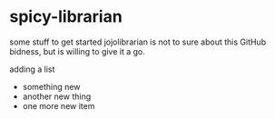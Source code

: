 # spicy-librarian
some stuff to get started
jojolibrarian is not to sure about this GitHub bidness, but is willing to give it a go.

adding a list
* something new
* another new thing
* one more new item
